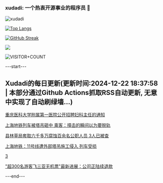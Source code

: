 ### xudadi: 一个热衷开源事业的程序员 👋

![xudadi](https://github-readme-stats-git-masterorgs-github-readme-stats-team.vercel.app/api?username=xudadi)

[![Top Langs](https://github-readme-stats.vercel.app/api/top-langs/?username=xudadi)](https://github.com/anuraghazra/github-readme-stats)

[![GitHub Streak](https://streak-stats.demolab.com?user=xudadi&locale=zh_Hans)](https://git.io/streak-stats)

![](https://raw.githubusercontent.com/xudadi/xudadi/main/assets/github-contribution-grid-snake.svg)

![VISITOR+COUNT](https://komarev.com/ghpvc/?username=xudadi&label=VISITOR+COUNT)


---start---

## Xudadi的每日更新(更新时间:2024-12-22 18:37:58 | 本部分通过Github Actions抓取RSS自动更新, 无意中实现了自动刷绿墙...)

[重庆医科大学附属第一医院公开招聘妇科主任的通知](https://www.gongkaoleida.com/article/2239436)

[上海地铁列车被塔吊砸中 乘客：撞击的瞬间以为要脱轨](https://m.163.com/news/article/JK0TG8ES053469LG.html)

[县林草局套取六千多万腐蚀百余名公职人员 3人已被查](https://m.163.com/news/article/JK0QQ65K0514R9P4.html)

[上海地铁：11号线遭外部塔吊施工侵入 列车受损](https://m.163.com/news/article/JK0M909L0534A4SC.html)

[3](https://m.163.com/touch/news/sub/domestic)

["超300名游客飞三亚无机票"最新进展：公司正陆续退款](https://m.163.com/news/article/JJVID1IR0514D3UH.html)

---end---
